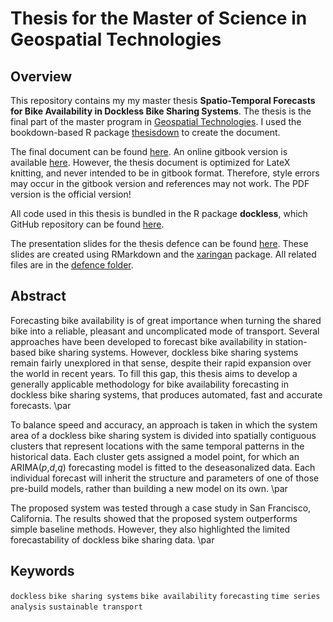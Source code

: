 # Thesis for the Master of Science in Geospatial Technologies

## Overview

This repository contains my my master thesis **Spatio-Temporal Forecasts for Bike Availability in Dockless Bike Sharing Systems**. The thesis is the final part of the master program in [Geospatial Technologies](http://mastergeotech.info/). I used the bookdown-based R package [thesisdown](https://github.com/ismayc/thesisdown) to create the document.

The final document can be found [here](docs/thesis.pdf). An online gitbook version is available [here](https://luukvdmeer.github.io/msc-thesis/spatio-temporal-forecasts-for-bike-availability-in-dockless-bike-sharing-systems.html). However, the thesis document is optimized for LateX knitting, and never intended to be in gitbook format. Therefore, style errors may occur in the gitbook version and references may not work. The PDF version is the official version!

All code used in this thesis is bundled in the R package **dockless**, which GitHub repository can be found [here](https://github.com/luukvdmeer/dockless).

The presentation slides for the thesis defence can be found [here](https://luukvdmeer.github.io/msc-thesis/defence/defence.html). These slides are created using RMarkdown and the [xaringan](https://github.com/yihui/xaringan) package. All related files are in the [defence folder](docs/defence).

## Abstract

Forecasting bike availability is of great importance when turning the shared bike into a reliable, pleasant and uncomplicated mode of transport. Several approaches have been developed to forecast bike availability in station-based bike sharing systems. However, dockless bike sharing systems remain fairly unexplored in that sense, despite their rapid expansion over the world in recent years. To fill this gap, this thesis aims to develop a generally applicable methodology for bike availability forecasting in dockless bike sharing systems, that produces automated, fast and accurate forecasts. \par

To balance speed and accuracy, an approach is taken in which the system area of a dockless bike sharing system is divided into spatially contiguous clusters that represent locations with the same temporal patterns in the historical data. Each cluster gets assigned a model point, for which an ARIMA($p$,$d$,$q$) forecasting model is fitted to the deseasonalized data. Each individual forecast will inherit the structure and parameters of one of those pre-build models, rather than building a new model on its own. \par

The proposed system was tested through a case study in San Francisco, California. The results showed that the proposed system outperforms simple baseline methods. However, they also highlighted the limited forecastability of dockless bike sharing data. \par

## Keywords

`dockless` `bike sharing systems` `bike availability` `forecasting` `time series analysis` `sustainable transport`
